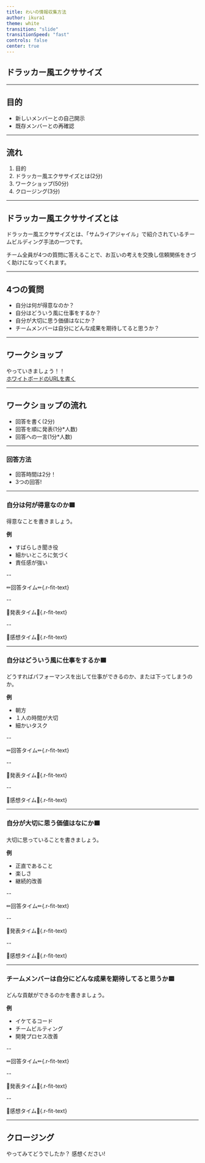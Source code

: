 ```yaml
---
title: わいの情報収集方法
author: ikura1
theme: white
transition: "slide"
transitionSpeed: "fast"
controls: false
center: true
---
```


## **ドラッカー風エクササイズ**

---

## 目的
- 新しいメンバーとの自己開示
- 既存メンバーとの再確認

---

## 流れ
1. 目的
1. ドラッカー風エクササイズとは(2分)
1. ワークショップ(50分)
1. クロージング(3分)

---

## ドラッカー風エクササイズとは
ドラッカー風エクササイズとは、「サムライアジャイル」で紹介されているチームビルディング手法の一つです。

チーム全員が4つの質問に答えることで、お互いの考えを交換し信頼関係をきづく助けになってくれます。

---

## 4つの質問
* 自分は何が得意なのか？
* 自分はどういう風に仕事をするか？
* 自分が大切に思う価値はなにか？
* チームメンバーは自分にどんな成果を期待してると思うか？

---

## ワークショップ


やっていきましょう！！<br>
[ホワイトボードのURLを書く]()

<!-- だめならJamBoard -->

---

## ワークショップの流れ

- 回答を書く(2分)
- 回答を順に発表(1分*人数)
- 回答への一言(1分*人数)


---

### 回答方法
* 回答時間は2分！
* 3つの回答!

---

### 自分は何が得意なのか🟥
得意なことを書きましょう。

**例**
* すばらしき聞き役
* 細かいところに気づく
* 責任感が強い

--

✏回答タイム✏{.r-fit-text}

--

🎤発表タイム🎤{.r-fit-text}

--

💌感想タイム💌{.r-fit-text}

---

### 自分はどういう風に仕事をするか🟦
どうすればパフォーマンスを出して仕事ができるのか、または下ってしまうのか。

**例**
* 朝方
* １人の時間が大切
* 細かいタスク

--

✏回答タイム✏{.r-fit-text}

--

🎤発表タイム🎤{.r-fit-text}

--

💌感想タイム💌{.r-fit-text}

---

### 自分が大切に思う価値はなにか🟩
大切に思っていることを書きましょう。

**例**
* 正直であること
* 楽しさ
* 継続的改善

--

✏回答タイム✏{.r-fit-text}

--

🎤発表タイム🎤{.r-fit-text}

--

💌感想タイム💌{.r-fit-text}

---

### チームメンバーは自分にどんな成果を期待してると思うか🟨
どんな貢献ができるのかを書きましょう。

**例**
* イケてるコード
* チームビルティング
* 開発プロセス改善

--

✏回答タイム✏{.r-fit-text}

--

🎤発表タイム🎤{.r-fit-text}

--

💌感想タイム💌{.r-fit-text}

<!-- ここまで毎回発表スタイルでスライド作ったけど、まとめた発表時間があった方がいいな -->

---

## クロージング
やってみてどうでしたか？
感想ください!


<!-- アンケートは 今回はやらない-->
